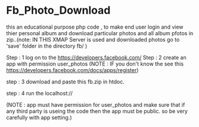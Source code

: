 # Fb_Photo_Download
this an educational purpose php code , to make end user login and view thier personal album and download particular photos and all album pfotos in zip..(note: IN THIS XMAP Server is used and downloaded photos go to 'save' folder in the directory fb/ ) 


Step : 1 log on to the https://developers.facebook.com/
Step : 2 create an app with permission user_photos (NOTE : IF you don't know the see this https://developers.facebook.com/docs/apps/register)

step : 3 download and paste this fb.zip in htdoc.

step : 4 run the localhost://

(NOTE : app must have permission for user_photos and make sure that if any third party is useing the code then the app must be public.
so be very carefully with app setting.)

